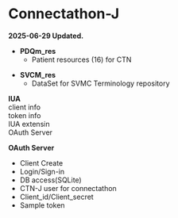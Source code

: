 # Connectathon-J
**2025-06-29 Updated.**

+ **PDQm_res**
  + Patient resources (16) for CTN

* **SVCM_res**
  * DataSet for SVMC Terminology repository

**IUA**  
  client info  
  token info  
  IUA extensin  
  OAuth Server  

**OAuth Server**  
  * Client Create  
  * Login/Sign-in  
  * DB access(SQLite)  
  * CTN-J user for connectathon  
  * Client_id/Client_secret  
  * Sample token  

    

